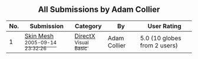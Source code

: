 ﻿<div align="center">

## All Submissions by Adam Collier

</div>

No.  | Submission | Category | By   | User Rating
---- | ---------- | -------- | ---- | -----------
1 | [Skin Mesh<br /><sup>2005-09-14 23:32:26</sup>](https://github.com/Planet-Source-Code/adam-collier-skin-mesh__1-62561) | [DirectX<br /><sup>Visual Basic</sup>](../ByCategory/directx__1-44.md) | Adam Collier | 5.0 (10 globes from 2 users)
